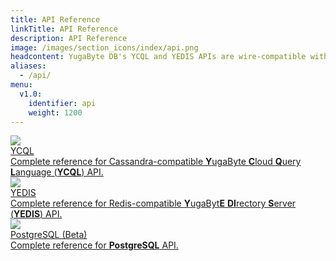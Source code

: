 ```yaml
---
title: API Reference
linkTitle: API Reference
description: API Reference
image: /images/section_icons/index/api.png
headcontent: YugaByte DB's YCQL and YEDIS APIs are wire-compatible with Apache Cassandra and Redis respectively. PostgreSQL API is in Beta.
aliases:
  - /api/
menu:
  v1.0:
    identifier: api
    weight: 1200
---
```



<div class="row">
  <div class="col-12 col-md-6 col-lg-12 col-xl-6">
    <a class="section-link icon-offset" href="cassandra/">
      <div class="head">
        <img class="icon" src="/images/section_icons/api/cql.png" aria-hidden="true" />
        <div class="title">YCQL</div>
      </div>
      <div class="body">
        Complete reference for Cassandra-compatible <b>Y</b>ugaByte <b>C</b>loud <b>Q</b>uery <b>L</b>anguage (<b>YCQL</b>) API.
      </div>
    </a>
  </div>

  <div class="col-12 col-md-6 col-lg-12 col-xl-6">
    <a class="section-link icon-offset" href="redis/">
      <div class="head">
        <img class="icon" src="/images/section_icons/api/redis.png" aria-hidden="true" />
        <div class="title">YEDIS</div>
      </div>
      <div class="body">
        Complete reference for Redis-compatible <b>Y</b>ugaByt<b>E</b> <b>DI</b>rectory <b>S</b>erver (<b>YEDIS</b>) API.
      </div>
    </a>
  </div>

  <div class="col-12 col-md-6 col-lg-12 col-xl-6">
    <a class="section-link icon-offset" href="postgresql/">
      <div class="head">
        <img class="icon" src="/images/section_icons/api/pgsql.png" aria-hidden="true" />
        <div class="title">PostgreSQL (Beta)</div>
      </div>
      <div class="body">
        Complete reference for <b>PostgreSQL</b> API.
      </div>
    </a>
  </div>
</div>
